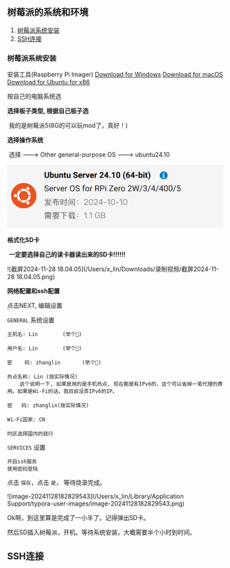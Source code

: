 ## 树莓派的系统和环境

1. [树莓派系统安装](#树莓派系统安装)
2. [SSH连接](#ssh连接)

### 树莓派系统安装

安装工具(Raspberry Pi Imager)
[Download for Windows](https://downloads.raspberrypi.org/imager/imager_latest.exe)
[Download for macOS](https://downloads.raspberrypi.org/imager/imager_latest.dmg)
[Download for Ubuntu for x86](https://downloads.raspberrypi.org/imager/imager_latest_amd64.deb)

按自己的电脑系统选



**选择板子类型, 根据自己板子选**

​	我的是树莓派5(8G的可以玩mod了，真好！)



**选择操作系统**

​	选择 ---> Other general-purpose OS ---> ubuntu24.10 

![image-20241128181109009](./image-20241128181109009.png)



**格式化SD卡**

​	**一定要选择自己的读卡器读出来的SD卡!!!!!!**

![截屏2024-11-28 18.04.05](/Users/x_lin/Downloads/录制视频/截屏2024-11-28 18.04.05.png)



**网络配置和ssh配置**

点击NEXT, 编辑设置

`GENERAL` 系统设置

```text
主机名: Lin		(举个🌰)

用户名: Lin		(举个🌰)

密    码: zhanglin       (举个🌰)

热点名称: Lin (按实际情况)
	这个说明一下, 如果是用的是手机热点, 现在都是有IPv6的，这个可以省掉一笔代理的费用。如果是Wi-Fi的话，我目前没弄IPv6的IP。

密	码: zhanglin(按实际情况)

Wi-Fi国家: CN

时区选择国内的就行
```



`SERVICES` 设置

```
开启ssh服务
使用密码登陆
```



点击 `保存`，点击 `是`， 等待烧录完成。

![image-20241128182829543](/Users/x_lin/Library/Application Support/typora-user-images/image-20241128182829543.png)



Ok啊，到这里算是完成了一小半了。记得弹出SD卡。

然后SD插入树莓派，开机。等待系统安装，大概需要半个小时到时间。



## SSH连接
